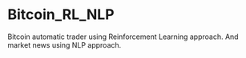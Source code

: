 # Bitcoin_RL_NLP
Bitcoin automatic trader using Reinforcement Learning approach.  And market news using NLP approach. 

